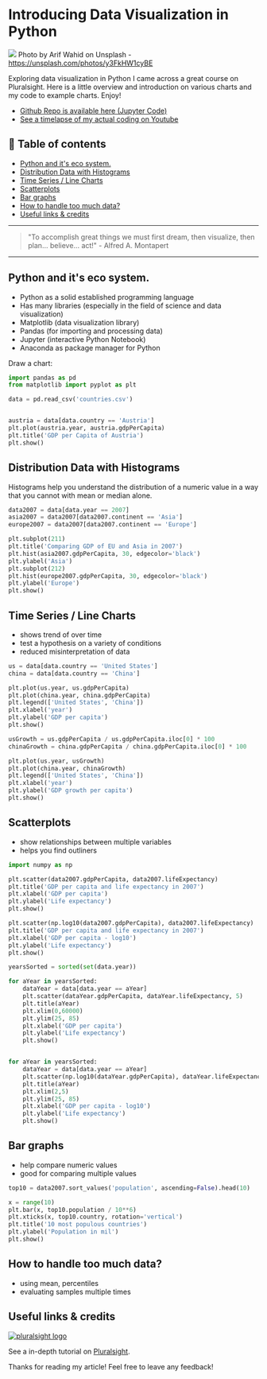 # Introducing Data Visualization in Python

[<img src="https://images.unsplash.com/photo-1495639867387-5423d6811583?dpr=1&auto=compress,format&fit=crop&w=2550&h=&q=80&cs=tinysrgb&crop=">](
https://unsplash.com/photos/y3FkHW1cyBE)
Photo by Arif Wahid on Unsplash - https://unsplash.com/photos/y3FkHW1cyBE


Exploring  data visualization in Python I came across a great course on Pluralsight. Here is a little overview and introduction on various charts and my code to example charts. Enjoy!


- [Github Repo is available here (Jupyter Code)](https://github.com/DDCreationStudios/pythonDataVis)
- [See a timelapse of my actual coding on Youtube](https://www.youtube.com/watch?v=o9sItbGtFRQ)

## 📄 Table of contents


  - [Python and it's eco system.](#python-and-its-eco-system)
  - [Distribution Data with Histograms](#distribution-data-with-histograms)
  - [Time Series / Line Charts](#time-series--line-charts)
  - [Scatterplots](#scatterplots)
  - [Bar graphs](#bar-graphs)
  - [How to handle too much data?](#how-to-handle-too-much-data)
  - [Useful links & credits](#useful-links--credits)



---
>"To accomplish great things we must first dream, then visualize, then plan... believe... act!" - Alfred A. Montapert
---

## Python and it's eco system.

- Python as a solid established programming language
- Has many libraries (especially in the field of science and data visualization)
- Matplotlib (data visualization library)
- Pandas (for importing and processing data)
- Jupyter (interactive Python Notebook)
- Anaconda as package manager for Python

Draw a chart:
```python
import pandas as pd
from matplotlib import pyplot as plt

data = pd.read_csv('countries.csv')


austria = data[data.country == 'Austria']
plt.plot(austria.year, austria.gdpPerCapita)
plt.title('GDP per Capita of Austria')
plt.show()
```

## Distribution Data with Histograms

Histograms help you understand the distribution of a numeric value in a way that you cannot with mean or median alone.


```python
data2007 = data[data.year == 2007]
asia2007 = data2007[data2007.continent == 'Asia']
europe2007 = data2007[data2007.continent == 'Europe']

plt.subplot(211)
plt.title('Comparing GDP of EU and Asia in 2007')
plt.hist(asia2007.gdpPerCapita, 30, edgecolor='black')
plt.ylabel('Asia')
plt.subplot(212)
plt.hist(europe2007.gdpPerCapita, 30, edgecolor='black')
plt.ylabel('Europe')
plt.show()
```






## Time Series / Line Charts

- shows trend of over time
- test a hypothesis on a variety of conditions
- reduced misinterpretation of data


```python
us = data[data.country == 'United States']
china = data[data.country == 'China']

plt.plot(us.year, us.gdpPerCapita)
plt.plot(china.year, china.gdpPerCapita)
plt.legend(['United States', 'China'])
plt.xlabel('year')
plt.ylabel('GDP per capita')
plt.show()

usGrowth = us.gdpPerCapita / us.gdpPerCapita.iloc[0] * 100
chinaGrowth = china.gdpPerCapita / china.gdpPerCapita.iloc[0] * 100

plt.plot(us.year, usGrowth)
plt.plot(china.year, chinaGrowth)
plt.legend(['United States', 'China'])
plt.xlabel('year')
plt.ylabel('GDP growth per capita')
plt.show()
```



## Scatterplots

- show relationships between multiple variables
- helps you find outliners

```python
import numpy as np

plt.scatter(data2007.gdpPerCapita, data2007.lifeExpectancy)
plt.title('GDP per capita and life expectancy in 2007')
plt.xlabel('GDP per capita')
plt.ylabel('Life expectancy')
plt.show()

plt.scatter(np.log10(data2007.gdpPerCapita), data2007.lifeExpectancy)
plt.title('GDP per capita and life expectancy in 2007')
plt.xlabel('GDP per capita - log10')
plt.ylabel('Life expectancy')
plt.show()

yearsSorted = sorted(set(data.year))

for aYear in yearsSorted:
    dataYear = data[data.year == aYear]
    plt.scatter(dataYear.gdpPerCapita, dataYear.lifeExpectancy, 5)
    plt.title(aYear)
    plt.xlim(0,60000)
    plt.ylim(25, 85)
    plt.xlabel('GDP per capita')
    plt.ylabel('Life expectancy')
    plt.show()


for aYear in yearsSorted:
    dataYear = data[data.year == aYear]
    plt.scatter(np.log10(dataYear.gdpPerCapita), dataYear.lifeExpectancy, 5)
    plt.title(aYear)
    plt.xlim(2,5)
    plt.ylim(25, 85)
    plt.xlabel('GDP per capita - log10')
    plt.ylabel('Life expectancy')
    plt.show()

```



## Bar graphs

- help compare numeric values
- good for comparing multiple values



```python
top10 = data2007.sort_values('population', ascending=False).head(10)

x = range(10)
plt.bar(x, top10.population / 10**6)
plt.xticks(x, top10.country, rotation='vertical')
plt.title('10 most populous countries')
plt.ylabel('Population in mil')
plt.show()
```


## How to handle too much data?

- using mean, percentiles
- evaluating samples multiple times




## Useful links & credits


[![pluralsight logo](https://www.pluralsight.com/content/dam/pluralsight/newsroom/brand-assets/logos/pluralsight-logo-hor-color-1@2x.png)](https://www.pluralsight.com/)

See a in-depth tutorial on [Pluralsight](https://www.pluralsight.com/).



Thanks for reading my article! Feel free to leave any feedback! 


<!-- Written by Daniel Deutsch (deudan1010@gmail.com) -->
